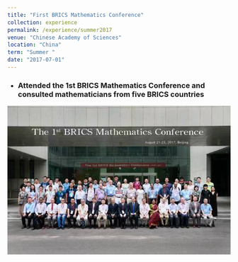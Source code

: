 ```yaml
---
title: "First BRICS Mathematics Conference"
collection: experience
permalink: /experience/summer2017
venue: "Chinese Academy of Sciences"
location: "China"
term: "Summer "
date: "2017-07-01"
---
```


- ### Attended the 1st BRICS Mathematics Conference and consulted mathematicians from five BRICS countries

![](/images/brics.jpeg)